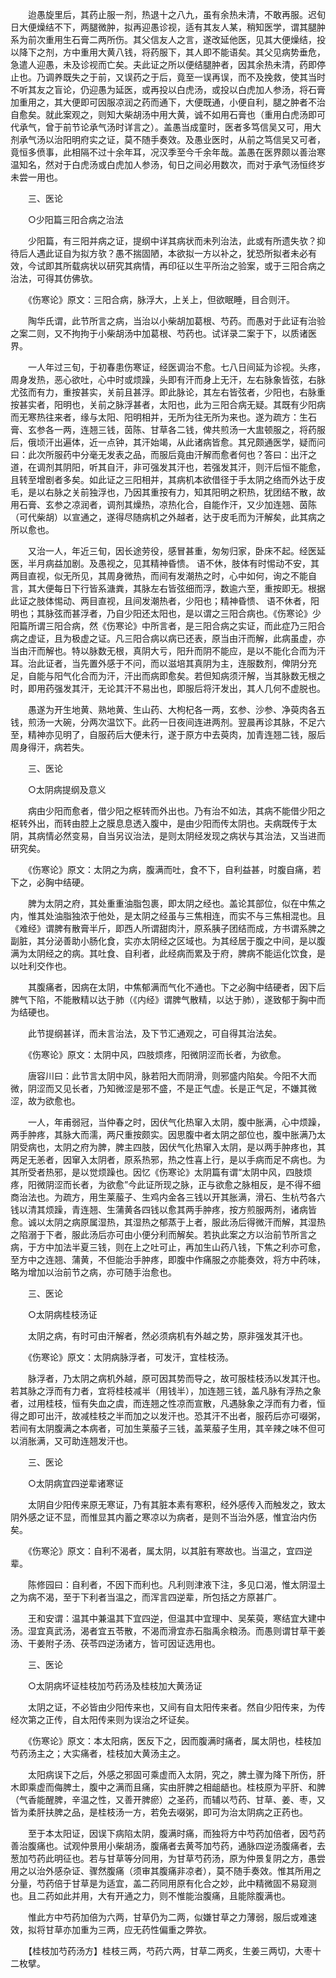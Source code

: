 <!-- { "loadSidebar": true } -->
　　迨愚旋里后，其药止服一剂，热退十之八九，虽有余热未清，不敢再服。迟旬日大便燥结不下，两腿微肿，拟再迎愚诊视，适有其友人某，稍知医学，谓其腿肿系为前次重用生石膏二两所伤。其父信友人之言，遂改延他医，见其大便燥结，投以降下之剂，方中重用大黄八钱，将药服下，其人即不能语矣。其父见病势垂危，急遣人迎愚，未及诊视而亡矣。夫此证之所以便结腿肿者，因其余热未清，药即停止也。乃调养既失之于前，又误药之于后，竟至一误再误，而不及挽救，使其当时不听其友之盲论，仍迎愚为延医，或再投以白虎汤，或投以白虎加人参汤，将石膏加重用之，其大便即可因服凉润之药而通下，大便既通，小便自利，腿之肿者不治自愈矣。就此案观之，则知大柴胡汤中用大黄，诚不如用石膏也（重用白虎汤即可代承气，曾于前节论承气汤时详言之）。盖愚当成童时，医者多笃信吴又可，用大剂承气汤以治阳明府实之证，莫不随手奏效。及愚业医时，从前之笃信吴又可者，竟恒多偾事，此相隔不过十余年耳，况汉季至今千余年哉。盖愚在医界颇以善治寒温知名，然对于白虎汤或白虎加人参汤，旬日之间必用数次，而对于承气汤恒终岁未尝一用也。

　　三、医论

　　○少阳篇三阳合病之治法

　　少阳篇，有三阳并病之证，提纲中详其病状而未列治法，此或有所遗失欤？抑待后人遇此证自为拟方欤？愚不揣固陋，本欲拟一方以补之，犹恐所拟者未必有效，今试即其所载病状以研究其病情，再印征以生平所治之验案，或于三阳合病之治法，可得其仿佛欤。

　　《伤寒论》原文：三阳合病，脉浮大，上关上，但欲眠睡，目合则汗。

　　陶华氏谓，此节所言之病，当治以小柴胡加葛根、芍药。而愚对于此证有治验之案二则，又不拘拘于小柴胡汤中加葛根、芍药也。试详录二案于下，以质诸医界。

　　一人年过三旬，于初春患伤寒证，经医调治不愈。七八日间延为诊视。头疼，周身发热，恶心欲吐，心中时或烦躁，头即有汗而身上无汗，左右脉象皆弦，右脉尤弦而有力，重按甚实，关前且甚浮。即此脉论，其左右皆弦者，少阳也，右脉重按甚实者，阳明也，关前之脉浮甚者，太阳也，此为三阳合病无疑。其既有少阳病而无寒热往来者，缘与太阳、阳明相并，无所为往无所为来也。遂为疏方：生石膏、玄参各一两，连翘三钱，茵陈、甘草各二钱，俾共煎汤一大盅顿服之，将药服后，俄顷汗出遍体，近一点钟，其汗始竭，从此诸病皆愈。其兄颇通医学，疑而问曰：此次所服药中分毫无发表之品，而服后竟由汗解而愈者何也？答曰：出汗之道，在调剂其阴阳，听其自汗，非可强发其汗也，若强发其汗，则汗后恒不能愈，且转至增剧者多矣。如此证之三阳相并，其病机本欲借径于手太阴之络而外达于皮毛，是以右脉之关前独浮也，乃因其重按有力，知其阳明之积热，犹团结不散，故用石膏、玄参之凉润者，调剂其燥热，凉热化合，自能作汗，又少加连翘、茵陈（可代柴胡）以宣通之，遂得尽随病机之外越者，达于皮毛而为汗解矣，此其病之所以愈也。

　　又治一人，年近三旬，因长途劳役，感冒甚重，匆匆归家，卧床不起。经医延医，半月病益加剧。及愚视之，见其精神昏愦。 语不休，肢体有时惕动不安，其两目直视，似无所见，其周身微热，而间有发潮热之时，心中如何，询之不能自言，其大便每日下行皆系溏粪，其脉左右皆弦细而浮，数逾六至，重按即无。根据此证之肢体惕动、两目直视，且间发潮热者，少阳也；精神昏愦、 语不休者，阳明也；其脉弦而甚浮者，乃自少阳还太阳也，是以谓之三阳合病也。《伤寒论》少阳篇所谓三阳合病，然《伤寒论》中所言者，是三阳合病之实证，而此症乃三阳合病之虚证，且为极虚之证。凡三阳合病以病已还表，原当由汗而解，此病虽虚，亦当由汗而解也。特以脉数无根，真阴大亏，阳升而阴不能应，是以不能化合而为汗耳。治此证者，当先置外感于不问，而以滋培其真阴为主，连服数剂，俾阴分充足，自能与阳气化合而为汗，汗出而病即愈矣。若但知病须汗解，当其脉数无根之时，即用药强发其汗，无论其汗不易出也，即服后将汗发出，其人几何不虚脱也。

　　愚遂为开生地黄、熟地黄、生山药、大枸杞各一两，玄参、沙参、净萸肉各五钱，煎汤一大碗，分两次温饮下。此药一日夜间连进两剂。翌晨再诊其脉，不足六至，精神亦见明了，自服药后大便未行，遂于原方中去萸肉，加青连翘二钱，服后周身得汗，病若失。

　　三、医论

　　○太阴病提纲及意义

　　病由少阳而愈者，借少阳之枢转而外出也。乃有治不如法，其病不能借少阳之枢转外出，而转由腔上之膜息息透入腹中，是由少阳而传太阴也。夫病既传于太阴，其病情必然变易，自当另议治法，是则太阴经发现之病状与其治法，又当进而研究矣。

　　《伤寒论》原文：太阴之为病，腹满而吐，食不下，自利益甚，时腹自痛，若下之，必胸中结硬。

　　脾为太阴之府，其处重重油脂包裹，即太阴之经也。盖论其部位，似在中焦之内，惟其处油脂独浓于他处，是太阴之经虽与三焦相连，而实不与三焦相混也。且《难经》谓脾有散膏半斤，即西人所谓甜肉汁，原系胰子团结而成，方书谓系脾之副脏，其分泌善助小肠化食，实亦太阴经之区域也。为其经居于腹之中间，是以腹满为太阴经之的病。其吐食、自利者，此经病而累及于府，脾病不能运化饮食，是以吐利交作也。

　　其腹痛者，因病在太阴，中焦郁满而气化不通也。下之必胸中结硬者，因下后脾气下陷，不能散精以达于肺（《内经》谓脾气散精，以达于肺），遂致郁于胸中而为结硬也。

　　此节提纲甚详，而未言治法，及下节汇通观之，可自得其治法矣。

　　《伤寒论》原文：太阴中风，四肢烦疼，阳微阴涩而长者，为欲愈。

　　唐容川曰：此节言太阴中风，脉若阳大而阴滑，则邪盛内陷矣。今阳不大而微，阴涩而又见长者，乃知微涩是邪不盛，不是正气虚。长是正气足，不嫌其微涩，故为欲愈也。

　　一人，年甫弱冠，当仲春之时，因伏气化热窜入太阴，腹中胀满，心中烦躁，两手肿疼，其脉大而濡，两尺重按颇实。因思腹中者太阴之部位也，腹中胀满乃太阴受病也，太阴之府为脾，脾主四肢，因伏气化热窜入太阴，是以两手肿疼也，其两足无恙者，因窜入太阴者，原系热邪，热之性喜上行，是以手病而足不病也。为其所受者热邪，是以觉烦躁也。因忆《伤寒论》太阴篇有谓“太阴中风，四肢烦疼，阳微阴涩而长者，为欲愈”今此证所现之脉，正与欲愈之脉相反，是不得不细商治法也。为疏方，用生莱菔子、生鸡内金各三钱以开其胀满，滑石、生杭芍各六钱以清其烦躁，青连翘、生蒲黄各四钱以愈其两手肿疼，按方煎服两剂，诸病皆愈。诚以太阴之病原属湿热，其湿热之郁蒸于上者，服此汤后得微汗而解，其湿热之陷溺于下者，服此汤后亦可由小便分利而解矣。若执此案之方以治前节所言之病，于方中加法半夏三钱，则在上之吐可止，再加生山药八钱，下焦之利亦可愈，至方中之连翘、蒲黄，不但能治手肿疼，即腹中作痛服之亦能奏效，将方中药味，略为增加以治前节之病，亦可随手治愈也。

　　三、医论

　　○太阴病桂枝汤证

　　太阴之病，有时可由汗解者，然必须病机有外越之势，原非强发其汗也。

　　《伤寒论》原文：太阴病脉浮者，可发汗，宜桂枝汤。

　　脉浮者，乃太阴之病机外越，原可因其势而导之，故可服桂枝汤以发其汗也。若其脉之浮而有力者，宜将桂枝减半（用钱半），加连翘三钱，盖凡脉有浮热之象者，过用桂枝，恒有失血之虞，而连翘之性凉而宣散，凡遇脉象之浮而有力者，恒得之即可出汗，故减桂枝之半而加之以发汗也。恐其汗不出者，服药后亦可啜粥，若间有太阴腹满之本病者，可加生莱菔子三钱，盖莱菔子生用，其辛辣之味不但可以消胀满，又可助连翘发汗也。

　　三、医论

　　○太阴病宜四逆辈诸寒证

　　太阴自少阳传来原无寒证，乃有其脏本素有寒积，经外感传入而触发之，致太阴外感之证不显，而惟显其内蓄之寒凉以为病者，是则不当治外感，惟宜治内伤矣。

　　《伤寒沦》原文：自利不渴者，属太阴，以其脏有寒故也。当温之，宜四逆辈。

　　陈修园曰：自利者，不因下而利也。凡利则津液下注，多见口渴，惟太阴湿土之为病不渴，至于下利者当温之，而浑言四逆辈，所包括之方原甚广。

　　王和安谓：温其中兼温其下宜四逆，但温其中宜理中、吴茱萸，寒结宜大建中汤。湿宜真武汤，渴者宜五苓散，不渴而滑宜赤石脂禹余粮汤。而愚则谓甘草干姜汤、干姜附子汤、茯苓四逆汤诸方，皆可因证选用也。

　　三、医论

　　○太阴病坏证桂枝加芍药汤及桂枝加大黄汤证

　　太阴之证，不必皆由少阳传来也，又间有自太阳传来者。然自少阳传来，为传经次第之正传，自太阳传来则为误治之坏证矣。

　　《伤寒论》原文：本太阳病，医反下之，因而腹满时痛者，属太阴也，桂枝加芍药汤主之；大实痛者，桂枝加大黄汤主之。

　　太阳病误下之后，外感之邪固可乘虚而入太阴，究之，脾土骤为降下所伤，肝木即乘虚而侮脾土，腹中之满而且痛，实由肝脾之相龃龉也。桂枝原为平肝、和脾（气香能醒脾，辛温之性，又善开脾瘀）之圣药，而辅以芍药、甘草、姜、枣，又皆为柔肝扶脾之品，是桂枝汤一方，若免去啜粥，即可为治太阴病之正药也。

　　至于本太阳证，因误下病陷太阴，腹满时痛，而独将方中芍药加倍者，因芍药善治腹痛也。试观仲景用小柴胡汤，腹痛者去黄芩加芍药，通脉四逆汤腹痛者，去葱加芍药此明征也。若与甘草等分同用，为甘草芍药汤，原为仲景复阴之方，愚尝用之以治外感杂证、骤然腹痛（须审其腹痛非凉者），莫不随手奏效。惟其所用之分量，芍药倍于甘草是为适宜，盖二药同用原有化合之妙，此中精微固不易窥测也。且二药如此并用，大有开通之力，则不惟能治腹痛，且能除腹满也。

　　惟此方中芍药加倍为六两，甘草仍为二两，似嫌甘草之力薄弱，服后或难速效，拟将甘草亦加重为三两，应无药性偏重之弊欤。

　　【桂枝加芍药汤方】桂枝三两，芍药六两，甘草二两炙，生姜三两切，大枣十二枚擘。

